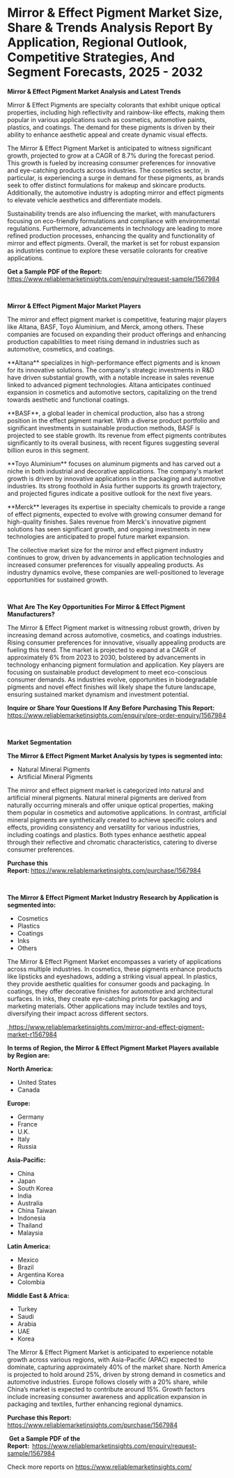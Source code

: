 <p><h1>Mirror & Effect Pigment Market Size, Share & Trends Analysis Report By Application, Regional Outlook, Competitive Strategies, And Segment Forecasts, 2025 - 2032</h1></p><p><strong>Mirror & Effect Pigment Market Analysis and Latest Trends</strong></p>
<p><p>Mirror & Effect Pigments are specialty colorants that exhibit unique optical properties, including high reflectivity and rainbow-like effects, making them popular in various applications such as cosmetics, automotive paints, plastics, and coatings. The demand for these pigments is driven by their ability to enhance aesthetic appeal and create dynamic visual effects.</p><p>The Mirror & Effect Pigment Market is anticipated to witness significant growth, projected to grow at a CAGR of 8.7% during the forecast period. This growth is fueled by increasing consumer preferences for innovative and eye-catching products across industries. The cosmetics sector, in particular, is experiencing a surge in demand for these pigments, as brands seek to offer distinct formulations for makeup and skincare products. Additionally, the automotive industry is adopting mirror and effect pigments to elevate vehicle aesthetics and differentiate models.</p><p>Sustainability trends are also influencing the market, with manufacturers focusing on eco-friendly formulations and compliance with environmental regulations. Furthermore, advancements in technology are leading to more refined production processes, enhancing the quality and functionality of mirror and effect pigments. Overall, the market is set for robust expansion as industries continue to explore these versatile colorants for creative applications.</p></p>
<p><strong>Get a Sample PDF of the Report:&nbsp;</strong> <a href="https://www.reliablemarketinsights.com/enquiry/request-sample/1567984?utm_campaign=3267&utm_medium=2&utm_source=Github&utm_content=ia&utm_term=23032025&utm_id=mirror-effect-pigment">https://www.reliablemarketinsights.com/enquiry/request-sample/1567984</a></p>
<p>&nbsp;</p>
<p><strong>Mirror & Effect Pigment Major Market Players</strong></p>
<p><p>The mirror and effect pigment market is competitive, featuring major players like Altana, BASF, Toyo Aluminium, and Merck, among others. These companies are focused on expanding their product offerings and enhancing production capabilities to meet rising demand in industries such as automotive, cosmetics, and coatings.</p><p>**Altana** specializes in high-performance effect pigments and is known for its innovative solutions. The company's strategic investments in R&D have driven substantial growth, with a notable increase in sales revenue linked to advanced pigment technologies. Altana anticipates continued expansion in cosmetics and automotive sectors, capitalizing on the trend towards aesthetic and functional coatings.</p><p>**BASF**, a global leader in chemical production, also has a strong position in the effect pigment market. With a diverse product portfolio and significant investments in sustainable production methods, BASF is projected to see stable growth. Its revenue from effect pigments contributes significantly to its overall business, with recent figures suggesting several billion euros in this segment.</p><p>**Toyo Aluminium** focuses on aluminum pigments and has carved out a niche in both industrial and decorative applications. The company's market growth is driven by innovative applications in the packaging and automotive industries. Its strong foothold in Asia further supports its growth trajectory, and projected figures indicate a positive outlook for the next five years.</p><p>**Merck** leverages its expertise in specialty chemicals to provide a range of effect pigments, expected to evolve with growing consumer demand for high-quality finishes. Sales revenue from Merck's innovative pigment solutions has seen significant growth, and ongoing investments in new technologies are anticipated to propel future market expansion.</p><p>The collective market size for the mirror and effect pigment industry continues to grow, driven by advancements in application technologies and increased consumer preferences for visually appealing products. As industry dynamics evolve, these companies are well-positioned to leverage opportunities for sustained growth.</p></p>
<p>&nbsp;</p>
<p><strong>What Are The Key Opportunities For Mirror & Effect Pigment Manufacturers?</strong></p>
<p><p>The Mirror & Effect Pigment market is witnessing robust growth, driven by increasing demand across automotive, cosmetics, and coatings industries. Rising consumer preferences for innovative, visually appealing products are fueling this trend. The market is projected to expand at a CAGR of approximately 6% from 2023 to 2030, bolstered by advancements in technology enhancing pigment formulation and application. Key players are focusing on sustainable product development to meet eco-conscious consumer demands. As industries evolve, opportunities in biodegradable pigments and novel effect finishes will likely shape the future landscape, ensuring sustained market dynamism and investment potential.</p></p>
<p><strong>Inquire or Share Your Questions If Any Before Purchasing This Report:</strong> <a href="https://www.reliablemarketinsights.com/enquiry/pre-order-enquiry/1567984?utm_campaign=3267&utm_medium=2&utm_source=Github&utm_content=ia&utm_term=23032025&utm_id=mirror-effect-pigment">https://www.reliablemarketinsights.com/enquiry/pre-order-enquiry/1567984</a></p>
<p>&nbsp;</p>
<p><strong>Market Segmentation</strong></p>
<p><strong>The Mirror & Effect Pigment Market Analysis by types is segmented into:</strong></p>
<p><ul><li>Natural Mineral Pigments</li><li>Artificial Mineral Pigments</li></ul></p>
<p><p>The mirror and effect pigment market is categorized into natural and artificial mineral pigments. Natural mineral pigments are derived from naturally occurring minerals and offer unique optical properties, making them popular in cosmetics and automotive applications. In contrast, artificial mineral pigments are synthetically created to achieve specific colors and effects, providing consistency and versatility for various industries, including coatings and plastics. Both types enhance aesthetic appeal through their reflective and chromatic characteristics, catering to diverse consumer preferences.</p></p>
<p><strong>Purchase this Report:&nbsp;</strong><a href="https://www.reliablemarketinsights.com/purchase/1567984?utm_campaign=3267&utm_medium=2&utm_source=Github&utm_content=ia&utm_term=23032025&utm_id=mirror-effect-pigment">https://www.reliablemarketinsights.com/purchase/1567984</a></p>
<p>&nbsp;</p>
<p><strong>The Mirror & Effect Pigment Market Industry Research by Application is segmented into:</strong></p>
<p><ul><li>Cosmetics</li><li>Plastics</li><li>Coatings</li><li>Inks</li><li>Others</li></ul></p>
<p><p>The Mirror & Effect Pigment Market encompasses a variety of applications across multiple industries. In cosmetics, these pigments enhance products like lipsticks and eyeshadows, adding a striking visual appeal. In plastics, they provide aesthetic qualities for consumer goods and packaging. In coatings, they offer decorative finishes for automotive and architectural surfaces. In inks, they create eye-catching prints for packaging and marketing materials. Other applications may include textiles and toys, diversifying their impact across different sectors.</p></p>
<p><a href="https://www.reliablemarketinsights.com/mirror-and-effect-pigment-market-r1567984?utm_campaign=3267&utm_medium=2&utm_source=Github&utm_content=ia&utm_term=23032025&utm_id=mirror-effect-pigment">&nbsp;https://www.reliablemarketinsights.com/mirror-and-effect-pigment-market-r1567984</a></p>
<p><strong>In terms of Region, the Mirror & Effect Pigment Market Players available by Region are:</strong></p>
<p>
    <p> <strong> North America: </strong>
        <ul>
            <li>United States</li>
            <li>Canada</li>
        </ul>
        </p> 
    <p> <strong> Europe: </strong>
        <ul>
            <li>Germany</li>
            <li>France</li>
            <li>U.K.</li>
            <li>Italy</li>
            <li>Russia</li>
        </ul>
        </p> 
    <p> <strong> Asia-Pacific: </strong>
        <ul>
            <li>China</li>
            <li>Japan</li>
            <li>South Korea</li>
            <li>India</li>
            <li>Australia</li>
            <li>China Taiwan</li>
            <li>Indonesia</li>
            <li>Thailand</li>
            <li>Malaysia</li>
        </ul>
        </p> 
    <p> <strong> Latin America: </strong>
        <ul>
            <li>Mexico</li>
            <li>Brazil</li>
            <li>Argentina Korea</li>
            <li>Colombia</li>
        </ul>
        </p> 
    <p> <strong> Middle East & Africa: </strong>
        <ul>
            <li>Turkey</li>
            <li>Saudi</li>
            <li>Arabia</li>
            <li>UAE</li>
            <li>Korea</li>
        </ul>
    </p>
    </p>
<p><p>The Mirror & Effect Pigment Market is anticipated to experience notable growth across various regions, with Asia-Pacific (APAC) expected to dominate, capturing approximately 40% of the market share. North America is projected to hold around 25%, driven by strong demand in cosmetics and automotive industries. Europe follows closely with a 20% share, while China’s market is expected to contribute around 15%. Growth factors include increasing consumer awareness and application expansion in packaging and textiles, further enhancing regional dynamics.</p></p>
<p><strong>Purchase this Report: </strong><a href="https://www.reliablemarketinsights.com/purchase/1567984?utm_campaign=3267&utm_medium=2&utm_source=Github&utm_content=ia&utm_term=23032025&utm_id=mirror-effect-pigment">https://www.reliablemarketinsights.com/purchase/1567984</a></p>
<p>&nbsp;<strong>Get a Sample PDF of the Report:&nbsp;&nbsp;</strong><a href="https://www.reliablemarketinsights.com/enquiry/request-sample/1567984?utm_campaign=3267&utm_medium=2&utm_source=Github&utm_content=ia&utm_term=23032025&utm_id=mirror-effect-pigment">https://www.reliablemarketinsights.com/enquiry/request-sample/1567984</a></p>
<p><strong></strong></p>
<p>Check more reports on <a href="https://www.reliablemarketinsights.com/?utm_campaign=3267&utm_medium=2&utm_source=Github&utm_content=ia&utm_term=23032025&utm_id=mirror-effect-pigment">https://www.reliablemarketinsights.com/</a></p>